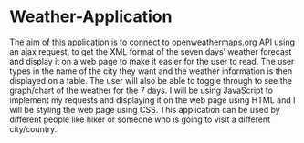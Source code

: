 # Weather-Application
The aim of this application is to connect to openweathermaps.org API using an ajax request, to get the XML format of the seven days’ weather forecast and display it on a web page to make it easier for the user to read. The user types in the name of the city they want and the weather information is then displayed on a table. The user will also be able to toggle through to see the graph/chart of the weather for the 7 days. I will be using JavaScript to implement my requests and displaying it on the web page using HTML and I will be styling the web page using CSS. This application can be used by different people like hiker or someone who is going to visit a different city/country.
